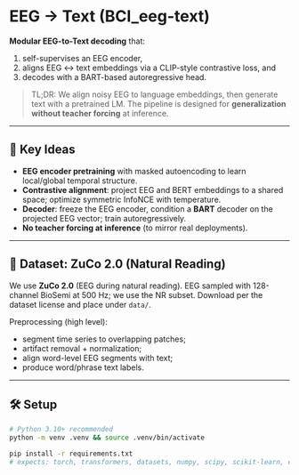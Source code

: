 # EEG → Text (BCI_eeg-text)

**Modular EEG-to-Text decoding** that:
1) self-supervises an EEG encoder,  
2) aligns EEG ↔ text embeddings via a CLIP-style contrastive loss, and  
3) decodes with a BART-based autoregressive head.

> TL;DR: We align noisy EEG to language embeddings, then generate text with a pretrained LM. The pipeline is designed for **generalization without teacher forcing** at inference. 
---

## 🚀 Key Ideas
- **EEG encoder pretraining** with masked autoencoding to learn local/global temporal structure. 
- **Contrastive alignment**: project EEG and BERT embeddings to a shared space; optimize symmetric InfoNCE with temperature.  
- **Decoder**: freeze the EEG encoder, condition a **BART** decoder on the projected EEG vector; train autoregressively. 
- **No teacher forcing at inference** (to mirror real deployments). 

---

## 🧠 Dataset: ZuCo 2.0 (Natural Reading)
We use **ZuCo 2.0** (EEG during natural reading). EEG sampled with 128-channel BioSemi at 500 Hz; we use the NR subset. Download per the dataset license and place under `data/`. 

Preprocessing (high level):
- segment time series to overlapping patches;  
- artifact removal + normalization;  
- align word-level EEG segments with text;  
- produce word/phrase text labels.

---

## 🛠️ Setup
```bash
# Python 3.10+ recommended
python -m venv .venv && source .venv/bin/activate

pip install -r requirements.txt
# expects: torch, transformers, datasets, numpy, scipy, scikit-learn, einops, tqdm, matplotlib, wandb (optional)
